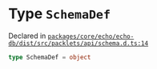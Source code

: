# Type `SchemaDef`
Declared in [`packages/core/echo/echo-db/dist/src/packlets/api/schema.d.ts:14`]()




```ts
type SchemaDef = object
```
